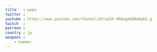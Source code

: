 ```yaml
---
title   : pepo
twitter :
youtube : https://www.youtube.com/channel/UCtq2GP-KRAwgkQQNw0pKG_g
twitch  :
patreon :
country : jp
weapons :
    - hammer
---
```

